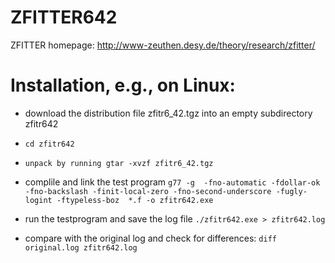 # ZFITTER642

 ZFITTER homepage:
 http://www-zeuthen.desy.de/theory/research/zfitter/

# Installation, e.g., on Linux:

 * download the distribution file zfitr6_42.tgz into an empty subdirectory zfitr642
 * `cd zfitr642`
 * `unpack by running gtar -xvzf zfitr6_42.tgz`
 * complile and link the test program
   `g77 -g  -fno-automatic -fdollar-ok -fno-backslash -finit-local-zero -fno-second-underscore -fugly-logint -ftypeless-boz  *.f -o zfitr642.exe`

 * run the testprogram and save the log file
   `./zfitr642.exe > zfitr642.log`

 * compare with the original log and check for differences:
   `diff original.log zfitr642.log`

